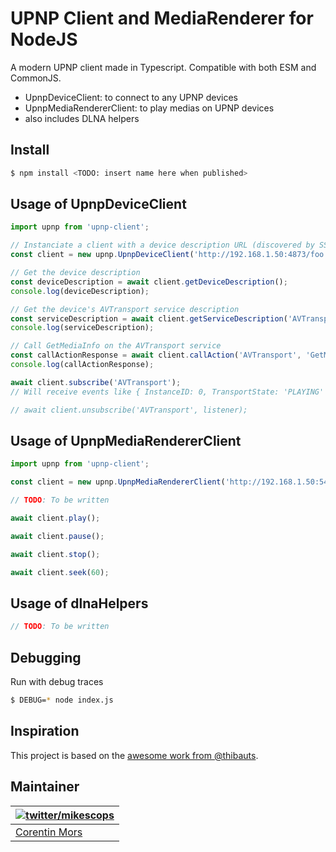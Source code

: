 # UPNP Client and MediaRenderer for NodeJS

A modern UPNP client made in Typescript. Compatible with both ESM and CommonJS.

-   UpnpDeviceClient: to connect to any UPNP devices
-   UpnpMediaRendererClient: to play medias on UPNP devices
-   also includes DLNA helpers

## Install

```bash
$ npm install <TODO: insert name here when published>
```

## Usage of UpnpDeviceClient

```ts
import upnp from 'upnp-client';

// Instanciate a client with a device description URL (discovered by SSDP)
const client = new upnp.UpnpDeviceClient('http://192.168.1.50:4873/foo.xml');

// Get the device description
const deviceDescription = await client.getDeviceDescription();
console.log(deviceDescription);

// Get the device's AVTransport service description
const serviceDescription = await client.getServiceDescription('AVTransport');
console.log(serviceDescription);

// Call GetMediaInfo on the AVTransport service
const callActionResponse = await client.callAction('AVTransport', 'GetMediaInfo', { InstanceID: 0 });
console.log(callActionResponse);

await client.subscribe('AVTransport');
// Will receive events like { InstanceID: 0, TransportState: 'PLAYING' } when playing media

// await client.unsubscribe('AVTransport', listener);
```

## Usage of UpnpMediaRendererClient

```ts
import upnp from 'upnp-client';

const client = new upnp.UpnpMediaRendererClient('http://192.168.1.50:54380/MediaRenderer_HT-A9.xml');

// TODO: To be written

await client.play();

await client.pause();

await client.stop();

await client.seek(60);
```

## Usage of dlnaHelpers

```ts
// TODO: To be written
```

## Debugging

Run with debug traces

```sh
$ DEBUG=* node index.js
```

## Inspiration

This project is based on the [awesome work from @thibauts](https://github.com/thibauts/node-upnp-device-client).

## Maintainer

| [![twitter/mikescops](https://avatars0.githubusercontent.com/u/4266283?s=100&v=4)](https://pixelswap.fr 'Personal Website') |
| --------------------------------------------------------------------------------------------------------------------------- |
| [Corentin Mors](https://pixelswap.fr/)                                                                                      |
